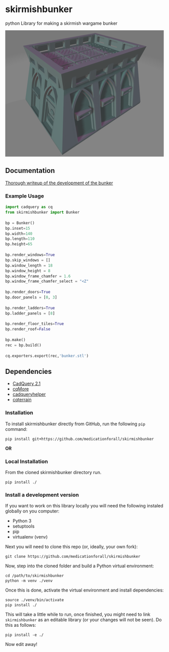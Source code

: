 # skirmishbunker
python Library for making a skirmish wargame bunker

![](./documentation/image/cover.png)

## Documentation
[Thorough writeup of the development of the bunker](./documentation/README.md)

### Example Usage

``` python
import cadquery as cq
from skirmishbunker import Bunker

bp = Bunker()
bp.inset=15
bp.width=140
bp.length=110
bp.height=65

bp.render_windows=True
bp.skip_windows = []
bp.window_length = 18
bp.window_height = 8
bp.window_frame_chamfer = 1.6
bp.window_frame_chamfer_select = "<Z"

bp.render_doors=True
bp.door_panels = [0, 3]

bp.render_ladders=True
bp.ladder_panels = [8]

bp.render_floor_tiles=True
bp.render_roof=False

bp.make()
rec = bp.build()

cq.exporters.export(rec,'bunker.stl')
```

## Dependencies
* [CadQuery 2.1](https://github.com/CadQuery/cadquery)
* [cqMore](https://github.com/JustinSDK/cqMore)
* [cadqueryhelper](https://github.com/medicationforall/cadqueryhelper)
* [cqterrain](https://github.com/medicationforall/cqterrain)


### Installation
To install skirmishbunker directly from GitHub, run the following `pip` command:

	pip install git+https://github.com/medicationforall/skirmishbunker

**OR**

### Local Installation
From the cloned skirmishbunker directory run.

	pip install ./

### Install a development version

If you want to work on this library locally you will need the following instaled globally on you computer:

* Python 3
* setuptools
* pip
* virtualenv (venv)

Next you will need to clone this repo (or, ideally, your own fork):

	git clone https://github.com/medicationforall/skirmishbunker

Now, step into the cloned folder and build a Python virtual environment:

	cd /path/to/skirmishbunker
	python -m venv ./venv

Once this is done, activate the virtual environment and install dependencies:

	source ./venv/bin/activate
	pip install ./

This will take a little while to run, once finished, you might need to link `skirmishbunker` as an editable library (or your changes will not be seen). Do this as follows:

	pip install -e ./

Now edit away! 